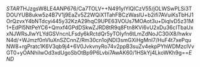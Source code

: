 $START$HJzgsW8LE4ANP676/Ca7TOLV++N491ylYlQlCzV55/jOLWSwPLSi3TDOUYUB8ukw5z4B7V1j9EaZv5Z2WQiX1TahFBCzWaslU+b2ifi7AVuiKsTbHJ1OrQzvxY4bNTdcyi445y32KzA29hqC9UPE63VOUs7MOAot3u+DiqlvD5z31M1+EdPl5NtPeYC6+Qmxf4GPdDSkwZJRD8tR9q8Ftn8KVi6vU2xDu36cITbaUxxNJWRsJlwYLYdGSVncnLFsdy6kRctdQr5yTOIyfn6tLmZdNoJC30iX8/hwkvN4d/+WJmzf0nVluXnSZCnnZ/Rm30cn1ojNDl3smGXiHgMnI7/HuF4t7xePquNW8+rgPratc1K6V3qb9j4+6V0JvkvnyRo74v2ppB3suZv4ekpPYhWDMzclVvGT0+yOANhilwOd3xdUgoSbOtBp9P6Lvbi7AwAK60/1HSkYj4LkoWKh9g==$END$